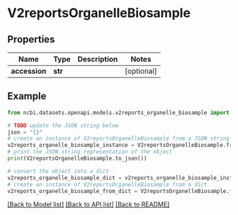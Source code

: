 # V2reportsOrganelleBiosample


## Properties

Name | Type | Description | Notes
------------ | ------------- | ------------- | -------------
**accession** | **str** |  | [optional] 

## Example

```python
from ncbi.datasets.openapi.models.v2reports_organelle_biosample import V2reportsOrganelleBiosample

# TODO update the JSON string below
json = "{}"
# create an instance of V2reportsOrganelleBiosample from a JSON string
v2reports_organelle_biosample_instance = V2reportsOrganelleBiosample.from_json(json)
# print the JSON string representation of the object
print(V2reportsOrganelleBiosample.to_json())

# convert the object into a dict
v2reports_organelle_biosample_dict = v2reports_organelle_biosample_instance.to_dict()
# create an instance of V2reportsOrganelleBiosample from a dict
v2reports_organelle_biosample_from_dict = V2reportsOrganelleBiosample.from_dict(v2reports_organelle_biosample_dict)
```
[[Back to Model list]](../README.md#documentation-for-models) [[Back to API list]](../README.md#documentation-for-api-endpoints) [[Back to README]](../README.md)


